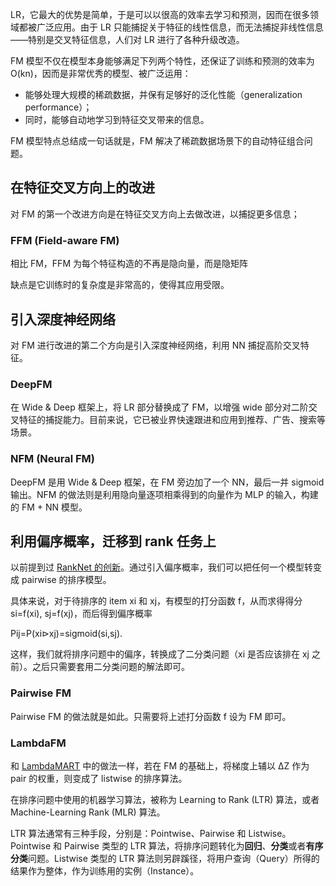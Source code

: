 LR，它最大的优势是简单，于是可以以很高的效率去学习和预测，因而在很多领域都被广泛应用。由于 LR 只能捕捉关于特征的线性信息，而无法捕捉非线性信息——特别是交叉特征信息，人们对 LR 进行了各种升级改造。

FM 模型不仅在模型本身能够满足下列两个特性，还保证了训练和预测的效率为 O(kn)，因而是非常优秀的模型、被广泛运用：

- 能够处理大规模的稀疏数据，并保有足够好的泛化性能（generalization performance）；
- 同时，能够自动地学习到特征交叉带来的信息。

FM 模型特点总结成一句话就是，FM 解决了稀疏数据场景下的自动特征组合问题。

## 在特征交叉方向上的改进

对 FM 的第一个改进方向是在特征交叉方向上去做改进，以捕捉更多信息；

### FFM (Field-aware FM)

相比 FM，FFM 为每个特征构造的不再是隐向量，而是隐矩阵

缺点是它训练时的复杂度是非常高的，使得其应用受限。

## 引入深度神经网络

对 FM 进行改进的第二个方向是引入深度神经网络，利用 NN 捕捉高阶交叉特征。

### DeepFM

在 Wide & Deep 框架上，将 LR 部分替换成了 FM，以增强 wide 部分对二阶交叉特征的捕捉能力。目前来说，它已被业界快速跟进和应用到推荐、广告、搜索等场景。

### NFM (Neural FM)

DeepFM 是用 Wide & Deep 框架，在 FM 旁边加了一个 NN，最后一并 sigmoid 输出。NFM 的做法则是利用隐向量逐项相乘得到的向量作为 MLP 的输入，构建的 FM + NN 模型。

## 利用偏序概率，迁移到 rank 任务上

以前提到过 [RankNet 的创新](https://liam.page/2016/07/10/a-not-so-simple-introduction-to-lambdamart/#RankNet-的创新)。通过引入偏序概率，我们可以把任何一个模型转变成 pairwise 的排序模型。

具体来说，对于待排序的 item xi 和 xj，有模型的打分函数 f，从而求得得分 si=f(xi), sj=f(xj)，而后得到偏序概率

Pij=P(xi⊳xj)=sigmoid(si,sj).

这样，我们就将排序问题中的偏序，转换成了二分类问题（xi 是否应该排在 xj 之前）。之后只需要套用二分类问题的解法即可。

### Pairwise FM

Pairwise FM 的做法就是如此。只需要将上述打分函数 f 设为 FM 即可。

### LambdaFM

和 [LambdaMART](https://liam.page/2016/07/10/a-not-so-simple-introduction-to-lambdamart/) 中的做法一样，若在 FM 的基础上，将梯度上辅以 ΔZ 作为 pair 的权重，则变成了 listwise 的排序算法。





在排序问题中使用的机器学习算法，被称为 Learning to Rank (LTR) 算法，或者 Machine-Learning Rank (MLR) 算法。

LTR 算法通常有三种手段，分别是：Pointwise、Pairwise 和 Listwise。Pointwise 和 Pairwise 类型的 LTR 算法，将排序问题转化为**回归**、**分类**或者**有序分类**问题。Listwise 类型的 LTR 算法则另辟蹊径，将用户查询（Query）所得的结果作为整体，作为训练用的实例（Instance）。